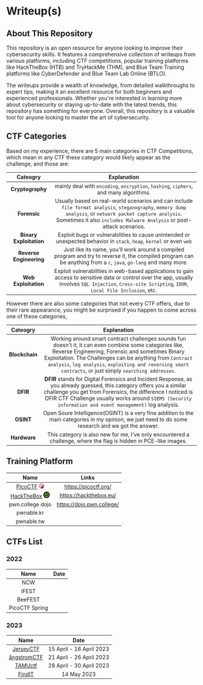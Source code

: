 # Writeup(s)

## About This Repository

This repository is an open resource for anyone looking to improve their cybersecurity skills. It features a comprehensive collection of writeups from various platforms, including CTF competitions, popular training platforms like HackTheBox (HTB) and TryHackMe (THM), and Blue Team Training platforms like CyberDefender and Blue Team Lab Online (BTLO). 

The writeups provide a wealth of knowledge, from detailed walkthroughs to expert tips, making it an excellent resource for both beginners and experienced professionals. Whether you're interested in learning more about cybersecurity or staying up-to-date with the latest trends, this repository has something for everyone. Overall, this repository is a valuable tool for anyone looking to master the art of cybersecurity.

## CTF Categories

Based on my experience, there are 5 main categories in CTF Competitions, which mean in any CTF these category would likely appear as the challenge, and those are:  

| **Cateogry** | **Explanation** | 
| :---:  | :---:  |
| **Cryptography**| mainly deal with `encoding`, `encryption`, `hashing`, `ciphers`, and many algorithms.  |
| **Forensic** | Usually based on real-world scenarios and can include `file format analysis`, `steganography`, `memory dump analysis`, or `network packet capture analysis`. Sometimes it also `includes Malware Analysis` or post-attack scenarios. |
| **Binary Exploitation** | Exploit bugs or vulnerabilities to cause unintended or unexpected behavior in `stack`, `heap`, `kernel` or even `web` |
| **Reverse Engineering** | Just like its name, you'll work around a compiled program and try to reverse it, the compiled program can be anything from a `c`, `java`, `go-lang` and many more. |
| **Web Exploitation** | Exploit vulnerabilities in web-based applications to gain access to sensitive data or control over the app, usually involves `SQL Injection`, `Cross-site Scripting`, `IDOR`, `Local File Inclusion`, etc. |

However there are also some categories that not every CTF offers, due to their rare appearance, you might be surprised if you happen to come across one of these categories,

| **Cateogry** | **Explanation** | 
| :---:  | :---:  |
| **Blockchain** | Working around smart contract challenges sounds fun doesn't it, it can even combine some categories like, Reverse Engineering, Forensic and sometimes Binary Exploitation. The Challenges can be anything from `Contract analysis`, `log analysis`, `exploiting and reversing smart contracts`, or just simply `searching addresses`. |
| **DFIR** | **DFIR** stands for Digital Forensics and Incident Response, as you already guessed, this category offers you a similar challenge you get from Forensics, the difference I noticed is DFIR CTF Challenge usually works around `SIEMS (Security information and event management)` log analysis. |
| **OSINT** | Open Soure Intelligence(OSINT) is a very fine addition to the main categories in my opinion, we just need to do some research and we got the answer. |
| **Hardware** | This category is also new for me, I've only encountered a challenge, where the flag is hidden in PCE-like images.|

## Training Platform

| Name | Links |
| :---: | :---:|
| [PicoCTF](./picoCTF/) <img src="./picoCTF/assets/pico-logo.png" width=14px> | https://picoctf.org/ | 
|  [HackTheBox](./HackTheBox/) <img src="./HackTheBox/htb-logo.png" width=17px>| https://hackthebox.eu/ |
| pwn.college dojo | https://dojo.pwn.college/ |
| pwnable.kr | |
| pwnable.tw | |


## CTFs List

### 2022

| Name | Date |
| :---: | :---: |
| NCW | | 
| IFEST | |
| BeeFEST | |
| PicoCTF Spring |


### 2023
| Name | Date |
| :---: | :---: |
| [JerseyCTF](./2023/JerseyCTF/) | 15 April - 16 April 2023 |
| [ångstromCTF](./2023/%C3%A5ngstromCTF/) | 21 April - 26 April 2023 |
| [TAMUctf](./2023/TAMUctf/) | 28 April - 30 April 2023 |
| [FindIT](./2023/FindIT/) | 14 May 2023 |